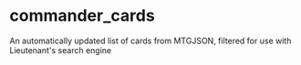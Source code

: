 # commander_cards

An automatically updated list of cards from MTGJSON, filtered for use with Lieutenant's search engine
